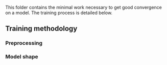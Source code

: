 This folder contains the minimal work necessary to get good convergence on a model. The training process is detailed below. 

## Training methodology

### Preprocessing

### Model shape